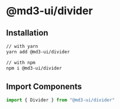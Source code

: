 # @md3-ui/divider

## Installation

```sh
// with yarn
yarn add @md3-ui/divider

// with npm
npm i @md3-ui/divider
```

## Import Components

```jsx
import { Divider } from "@md3-ui/divider"
```
